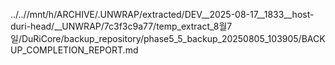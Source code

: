 ../..//mnt/h/ARCHIVE/.UNWRAP/extracted/DEV__2025-08-17__1833__host-duri-head/__UNWRAP/7c3f3c9a77/temp_extract_8월7일/DuRiCore/backup_repository/phase5_5_backup_20250805_103905/BACKUP_COMPLETION_REPORT.md